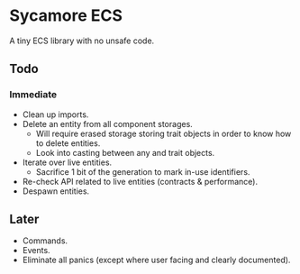 # Sycamore ECS

A tiny ECS library with no unsafe code.

## Todo

### Immediate

- Clean up imports.
- Delete an entity from all component storages.
  - Will require erased storage storing trait objects in order to know how to delete entities.
  - Look into casting between any and trait objects.
- Iterate over live entities.
  - Sacrifice 1 bit of the generation to mark in-use identifiers.
- Re-check API related to live entities (contracts & performance).
- Despawn entities.

## Later

- Commands.
- Events.
- Eliminate all panics (except where user facing and clearly documented).
  